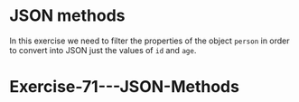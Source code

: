 # JSON methods

In this exercise we need to filter the properties of the object `person` in order to convert into JSON just the values of `id` and `age`.
# Exercise-71---JSON-Methods
